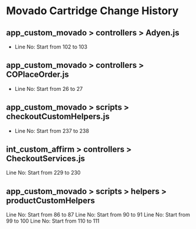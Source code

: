 # Movado Cartridge Change History

## app_custom_movado > controllers > Adyen.js
- Line No: Start from 102 to 103

## app_custom_movado > controllers > COPlaceOrder.js
- Line No: Start from 26 to 27

## app_custom_movado > scripts > checkoutCustomHelpers.js
- Line No: Start from 237 to 238

## int_custom_affirm > controllers > CheckoutServices.js
Line No: Start from 229 to 230

## app_custom_movado > scripts > helpers > productCustomHelpers
Line No: Start from 86 to 87
Line No: Start from 90 to 91
Line No: Start from 99 to 100
Line No: Start from 110 to 111